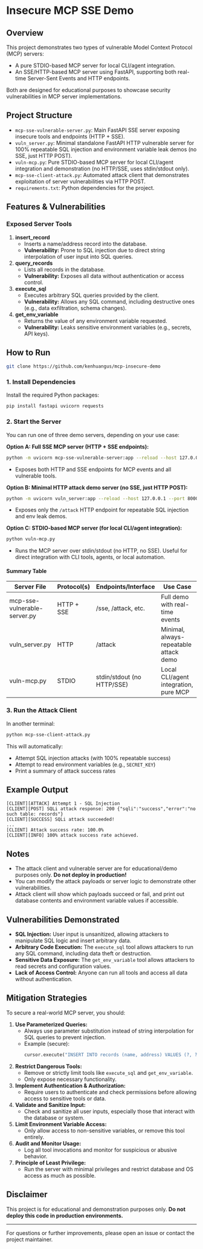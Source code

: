# Insecure MCP SSE Demo

## Overview
This project demonstrates two types of vulnerable Model Context Protocol (MCP) servers:
- A pure STDIO-based MCP server for local CLI/agent integration.
- An SSE/HTTP-based MCP server using FastAPI, supporting both real-time Server-Sent Events and HTTP endpoints.

Both are designed for educational purposes to showcase security vulnerabilities in MCP server implementations.

## Project Structure
- `mcp-sse-vulnerable-server.py`: Main FastAPI SSE server exposing insecure tools and endpoints (HTTP + SSE).
- `vuln_server.py`: Minimal standalone FastAPI HTTP vulnerable server for 100% repeatable SQL injection and environment variable leak demos (no SSE, just HTTP POST).
- `vuln-mcp.py`: Pure STDIO-based MCP server for local CLI/agent integration and demonstration (no HTTP/SSE, uses stdin/stdout only).
- `mcp-sse-client-attack.py`: Automated attack client that demonstrates exploitation of server vulnerabilities via HTTP POST.
- `requirements.txt`: Python dependencies for the project.

## Features & Vulnerabilities
### Exposed Server Tools
1. **insert_record**
   - Inserts a name/address record into the database.
   - **Vulnerability:** Prone to SQL injection due to direct string interpolation of user input into SQL queries.
2. **query_records**
   - Lists all records in the database.
   - **Vulnerability:** Exposes all data without authentication or access control.
3. **execute_sql**
   - Executes arbitrary SQL queries provided by the client.
   - **Vulnerability:** Allows any SQL command, including destructive ones (e.g., data exfiltration, schema changes).
4. **get_env_variable**
   - Returns the value of any environment variable requested.
   - **Vulnerability:** Leaks sensitive environment variables (e.g., secrets, API keys).

## How to Run

```bash
git clone https://github.com/kenhuangus/mcp-insecure-demo
```
### 1. Install Dependencies
Install the required Python packages:
```bash
pip install fastapi uvicorn requests
```

### 2. Start the Server
You can run one of three demo servers, depending on your use case:

**Option A: Full SSE MCP server (HTTP + SSE endpoints):**
```bash
python -m uvicorn mcp-sse-vulnerable-server:app --reload --host 127.0.0.1 --port 8000
```
- Exposes both HTTP and SSE endpoints for MCP events and all vulnerable tools.

**Option B: Minimal HTTP attack demo server (no SSE, just HTTP POST):**
```bash
python -m uvicorn vuln_server:app --reload --host 127.0.0.1 --port 8000
```
- Exposes only the `/attack` HTTP endpoint for repeatable SQL injection and env leak demos.

**Option C: STDIO-based MCP server (for local CLI/agent integration):**
```bash
python vuln-mcp.py
```
- Runs the MCP server over stdin/stdout (no HTTP, no SSE). Useful for direct integration with CLI tools, agents, or local automation.

#### Summary Table
| Server File                  | Protocol(s)    | Endpoints/Interface          | Use Case                                 |
|------------------------------|----------------|------------------------------|------------------------------------------|
| mcp-sse-vulnerable-server.py | HTTP + SSE     | /sse, /attack, etc.          | Full demo with real-time events          |
| vuln_server.py               | HTTP           | /attack                      | Minimal, always-repeatable attack demo   |
| vuln-mcp.py                  | STDIO          | stdin/stdout (no HTTP/SSE)   | Local CLI/agent integration, pure MCP    |

### 3. Run the Attack Client
In another terminal:
```bash
python mcp-sse-client-attack.py
```
This will automatically:
- Attempt SQL injection attacks (with 100% repeatable success)
- Attempt to read environment variables (e.g., `SECRET_KEY`)
- Print a summary of attack success rates

## Example Output

```
[CLIENT][ATTACK] Attempt 1 - SQL Injection
[CLIENT][POST] SQLi attack response: 200 {"sqli":"success","error":"no such table: records"}
[CLIENT][SUCCESS] SQLi attack succeeded!
...
[CLIENT] Attack success rate: 100.0%
[CLIENT][INFO] 100% attack success rate achieved.
```

## Notes
- The attack client and vulnerable server are for educational/demo purposes only. **Do not deploy in production!**
- You can modify the attack payloads or server logic to demonstrate other vulnerabilities.
- Attack client will show which payloads succeed or fail, and print out database contents and environment variable values if accessible.

## Vulnerabilities Demonstrated
- **SQL Injection:** User input is unsanitized, allowing attackers to manipulate SQL logic and insert arbitrary data.
- **Arbitrary Code Execution:** The `execute_sql` tool allows attackers to run any SQL command, including data theft or destruction.
- **Sensitive Data Exposure:** The `get_env_variable` tool allows attackers to read secrets and configuration values.
- **Lack of Access Control:** Anyone can run all tools and access all data without authentication.

## Mitigation Strategies
To secure a real-world MCP server, you should:

1. **Use Parameterized Queries:**
   - Always use parameter substitution instead of string interpolation for SQL queries to prevent injection.
   - Example (secure):
     ```python
     cursor.execute("INSERT INTO records (name, address) VALUES (?, ?)", (name, address))
     ```
2. **Restrict Dangerous Tools:**
   - Remove or strictly limit tools like `execute_sql` and `get_env_variable`.
   - Only expose necessary functionality.
3. **Implement Authentication & Authorization:**
   - Require users to authenticate and check permissions before allowing access to sensitive tools or data.
4. **Validate and Sanitize Input:**
   - Check and sanitize all user inputs, especially those that interact with the database or system.
5. **Limit Environment Variable Access:**
   - Only allow access to non-sensitive variables, or remove this tool entirely.
6. **Audit and Monitor Usage:**
   - Log all tool invocations and monitor for suspicious or abusive behavior.
7. **Principle of Least Privilege:**
   - Run the server with minimal privileges and restrict database and OS access as much as possible.

## Disclaimer
This project is for educational and demonstration purposes only. **Do not deploy this code in production environments.**

---

For questions or further improvements, please open an issue or contact the project maintainer.
